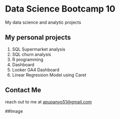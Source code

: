 # Data Science Bootcamp 10
My data science and analytic projects

## My personal projects

1. SQL Supermarket analysis
2. SQL churn analysis
3. R programming
4. Dashboard
5. Looker GA4 Dashboard
6. Linear Regression Model using Caret

## Contact Me
reach out to me at apupanyo51@gmail.com

##Image
